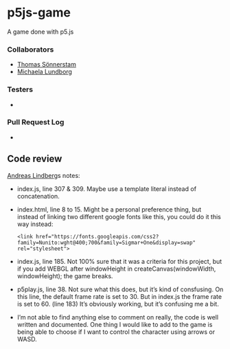 # p5js-game
A game done with p5.js

### Collaborators
- [Thomas Sönnerstam](https://github.com/ThomasSonnerstam)
- [Michaela Lundborg](https://github.com/lundborgm)

### Testers
- 

### Pull Request Log
- 

## Code review

[Andreas Lindberg](https://github.com/oaflindberg)s notes: 
* index.js, line 307 & 309. Maybe use a template literal instead of concatenation. 
* index.html, line 8 to 15. Might be a personal preference thing, but instead of linking two different google fonts like this, you could do it this way instead:

    ``<link href="https://fonts.googleapis.com/css2?family=Nunito:wght@400;700&family=Sigmar+One&display=swap" rel="stylesheet">`` 


* index.js, line 185. Not 100% sure that it was a criteria for this project, but if you add WEBGL after windowHeight in createCanvas(windowWidth, windowHeight); the game breaks.
* p5play.js, line 38. Not sure what this does, but it’s kind of consfusing. On this line, the default frame rate is set to 30. But in index.js the frame rate is set to 60. (line 183) It’s obviously working, but it’s confusing me a bit.
* I’m not able to find anything else to comment on really, the code is well written and documented. One thing I would like to add to the game is being able to choose if I want to control the character using arrows or WASD.   

